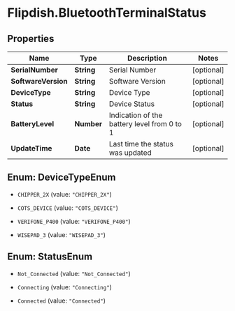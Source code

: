 # Flipdish.BluetoothTerminalStatus

## Properties
Name | Type | Description | Notes
------------ | ------------- | ------------- | -------------
**SerialNumber** | **String** | Serial Number | [optional] 
**SoftwareVersion** | **String** | Software Version | [optional] 
**DeviceType** | **String** | Device Type | [optional] 
**Status** | **String** | Device Status | [optional] 
**BatteryLevel** | **Number** | Indication of the battery level from 0 to 1 | [optional] 
**UpdateTime** | **Date** | Last time the status was updated | [optional] 


<a name="DeviceTypeEnum"></a>
## Enum: DeviceTypeEnum


* `CHIPPER_2X` (value: `"CHIPPER_2X"`)

* `COTS_DEVICE` (value: `"COTS_DEVICE"`)

* `VERIFONE_P400` (value: `"VERIFONE_P400"`)

* `WISEPAD_3` (value: `"WISEPAD_3"`)




<a name="StatusEnum"></a>
## Enum: StatusEnum


* `Not_Connected` (value: `"Not_Connected"`)

* `Connecting` (value: `"Connecting"`)

* `Connected` (value: `"Connected"`)





